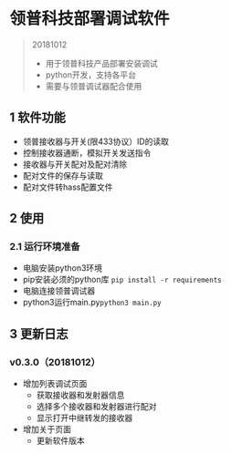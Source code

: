 # 领普科技部署调试软件

> 20181012
> - 用于领普科技产品部署安装调试
> - python开发，支持各平台
> - 需要与领普调试器配合使用

## 1 软件功能

- 领普接收器与开关(限433协议）ID的读取
- 控制接收器通断，模拟开关发送指令
- 接收器与开关配对及配对清除
- 配对文件的保存与读取
- 配对文件转hass配置文件

## 2 使用

### 2.1 运行环境准备

- 电脑安装python3环境
- pip安装必须的python库 `pip install -r requirements`
- 电脑连接领普调试器
- python3运行main.py`python3 main.py`

## 3 更新日志

### v0.3.0（20181012）

- 增加列表调试页面
  - 获取接收器和发射器信息
  - 选择多个接收器和发射器进行配对
  - 显示打开中继转发的接收器
- 增加关于页面
  - 更新软件版本
